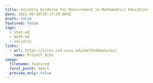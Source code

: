 ```yaml
---
title: Validity Evidence for Measurement in Mathematics Education
date: 2021-09-28T19:17:29.864Z
draft: false
featured: false
tags:
  - stat-ed
  - math-ed
  - validity
links:
  - url: https://sites.ced.ncsu.edu/mathedmeasures/
    name: Project Site
image:
  filename: featured
  focal_point: Smart
  preview_only: false
---
```

